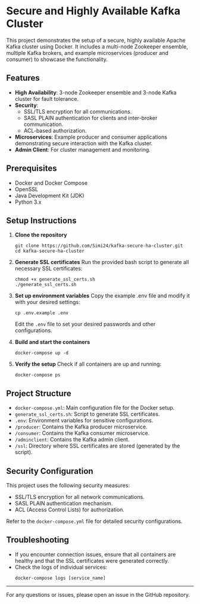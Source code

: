 # Secure and Highly Available Kafka Cluster

This project demonstrates the setup of a secure, highly available Apache Kafka cluster using Docker. It includes a multi-node Zookeeper ensemble, multiple Kafka brokers, and example microservices (producer and consumer) to showcase the functionality.

## Features

- **High Availability**: 3-node Zookeeper ensemble and 3-node Kafka cluster for fault tolerance.
- **Security**: 
  - SSL/TLS encryption for all communications.
  - SASL PLAIN authentication for clients and inter-broker communication.
  - ACL-based authorization.
- **Microservices**: Example producer and consumer applications demonstrating secure interaction with the Kafka cluster.
- **Admin Client**: For cluster management and monitoring.

## Prerequisites

- Docker and Docker Compose
- OpenSSL
- Java Development Kit (JDK)
- Python 3.x

## Setup Instructions

1. **Clone the repository**
   ```
   git clone https://github.com/Simi24/kafka-secure-ha-cluster.git
   cd kafka-secure-ha-cluster
   ```

2. **Generate SSL certificates**
   Run the provided bash script to generate all necessary SSL certificates:
   ```
   chmod +x generate_ssl_certs.sh
   ./generate_ssl_certs.sh
   ```

3. **Set up environment variables**
   Copy the example .env file and modify it with your desired settings:
   ```
   cp .env.example .env
   ```
   Edit the `.env` file to set your desired passwords and other configurations.

4. **Build and start the containers**
   ```
   docker-compose up -d
   ```

5. **Verify the setup**
   Check if all containers are up and running:
   ```
   docker-compose ps
   ```

## Project Structure

- `docker-compose.yml`: Main configuration file for the Docker setup.
- `generate_ssl_certs.sh`: Script to generate SSL certificates.
- `.env`: Environment variables for sensitive configurations.
- `/producer`: Contains the Kafka producer microservice.
- `/consumer`: Contains the Kafka consumer microservice.
- `/adminclient`: Contains the Kafka admin client.
- `/ssl`: Directory where SSL certificates are stored (generated by the script).

## Security Configuration

This project uses the following security measures:

- SSL/TLS encryption for all network communications.
- SASL PLAIN authentication mechanism.
- ACL (Access Control Lists) for authorization.

Refer to the `docker-compose.yml` file for detailed security configurations.

## Troubleshooting

- If you encounter connection issues, ensure that all containers are healthy and that the SSL certificates were generated correctly.
- Check the logs of individual services:
  ```
  docker-compose logs [service_name]
  ```

---

For any questions or issues, please open an issue in the GitHub repository.
